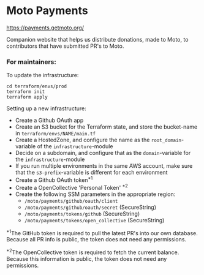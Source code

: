 # Moto Payments

https://payments.getmoto.org/

Companion website that helps us distribute donations, made to Moto, to contributors that have submitted PR's to Moto.


### For maintainers:


To update the infrastructure:
```commandline
cd terraform/envs/prod
terraform init
terraform apply
```


Setting up a new infrastructure:
 - Create a Github OAuth app
 - Create an S3 bucket for the Terraform state, and store the bucket-name in `terraform/envs/NAME/main.tf`
 - Create a HostedZone, and configure the name as the `root_domain`-variable of the `infrastructure`-module
 - Decide on a subdomain, and configure that as the `domain`-variable for the `infrastructure`-module
 - If you run multiple environments in the same AWS account, make sure that the `s3-prefix`-variable is different for each environment
 - Create a Github OAuth token<sup>*1</sup>
 - Create a OpenCollective 'Personal Token' <sup>*2</sup>
 - Create the following SSM parameters in the appropriate region:
   - `/moto/payments/github/oauth/client`
   - `/moto/payments/github/oauth/secret` (SecureString)
   - `/moto/payments/tokens/github` (SecureString)
   - `/moto/payments/tokens/open_collective` (SecureString)

<sup>*1</sup>The GitHub token is required to pull the latest PR's into our own database.
Because all PR info is public, the token does not need any permissions.

<sup>*2</sup>The OpenCollective token is required to fetch the current balance.
Because this information is public, the token does not need any permissions.